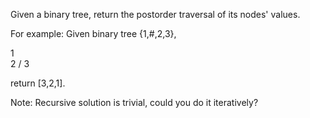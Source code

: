 Given a binary tree, return the postorder traversal of its nodes' values.


For example:
Given binary tree {1,#,2,3},

   1
    \
     2
    /
   3



return [3,2,1].


Note: Recursive solution is trivial, could you do it iteratively?